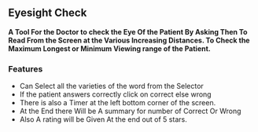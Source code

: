 ## Eyesight Check

**A Tool For the Doctor to check the Eye Of the Patient By Asking Then To Read From the Screen at the Various Increasing Distances.
To Check the Maximum Longest or Minimum Viewing range of the Patient.**

### Features
- Can Select all the varieties of the word from the Selector
- If the patient answers correctly click on correct else wrong
- There is also a Timer at the left bottom corner of the screen.
- At the End there Will be A summary for number of Correct Or Wrong
- Also A rating will be Given At the end out of 5 stars.
